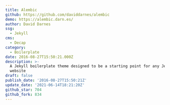 ```yaml
---
title: Alembic
github: https://github.com/daviddarnes/alembic
demo: https://alembic.darn.es/
author: David Darnes
ssg:
  - Jekyll
cms:
  - Decap
category:
  - Boilerplate
date: 2016-08-27T15:50:21.000Z
description: >-
  A Jekyll boilerplate theme designed to be a starting point for any Jekyll
  website
draft: false
publish_date: '2016-08-27T15:50:21Z'
update_date: '2021-06-14T18:21:20Z'
github_star: 704
github_fork: 834
---
```

